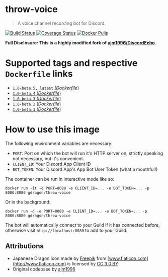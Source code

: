 # throw-voice
> A voice channel recording bot for Discord.

[![Build Status](https://travis-ci.org/guacamoledragon/throw-voice.svg?branch=master)](https://travis-ci.org/guacamoledragon/throw-voice)
[![Coverage Status](https://coveralls.io/repos/github/guacamoledragon/throw-voice/badge.svg)](https://coveralls.io/github/guacamoledragon/throw-voice)
[![Docker Pulls](https://img.shields.io/docker/pulls/gdragon/throw-voice.svg)](https://hub.docker.com/r/gdragon/throw-voice/)

**Full Disclosure: This is a highly modified fork of [ajm1996/DiscordEcho](https://github.com/ajm1996/DiscordEcho).**

# Supported tags and respective `Dockerfile` links

- [`1.0-beta.5, latest` (*Dockerfile*)](https://github.com/guacamoledragon/throw-voice/blob/c45ab837722df47b717158009df2da0bb18ee359/Dockerfile)
- [`1.0-beta.4` (*Dockerfile*)](https://github.com/guacamoledragon/throw-voice/blob/f84723eac7882f9ee14a6b4063bdd2cc53e6b72f/Dockerfile)
- [`1.0-beta.3` (*Dockerfile*)](https://github.com/guacamoledragon/throw-voice/blob/5d5c9ae8f545c7afee4727cf110b7d330d0edee4/Dockerfile)
- [`1.0-beta.2` (*Dockerfile*)](https://github.com/guacamoledragon/throw-voice/blob/f8e89617e0f71ca2d3b9a83426429f361163b429/Dockerfile)
- [`1.0-beta.1` (*Dockerfile*)](https://github.com/guacamoledragon/throw-voice/blob/f8e89617e0f71ca2d3b9a83426429f361163b429/Dockerfile)

# How to use this image

The following environment variables are necessary:

  - `PORT`: Port on which the bot will run it's HTTP server on, strictly speaking not necessary,
  but it's convenient.
  - `CLIENT_ID`: Your Discord App Client ID
  - `BOT_TOKEN`: Your Discord App's App Bot User Token (what a mouthful!)

The container can be run in interactive mode like so:

    docker run -it -e PORT=8080 -e CLIENT_ID=... -e BOT_TOKEN=... -p 8080:8080 gdragon/throw-voice
    
Or in the background:

    docker run -d -e PORT=8080 -e CLIENT_ID=... -e BOT_TOKEN=... -p 8080:8080 gdragon/throw-voice

The bot will automatically connect to your Guild if it has connected before, otherwise visit `http://localhost:8080` to
add to your Guild.

## Attributions

- Japanese Dragon icon made by [Freepik](http://www.freepik.com) from [www.flaticon.com](http://www.flaticon.com) is licensed by [CC 3.0 BY](http://creativecommons.org/licenses/by/3.0/)
- Original codebase by [ajm1996](https://github.com/ajm1996)

